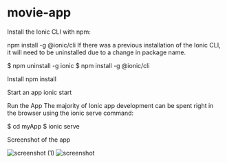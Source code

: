 # movie-app
Install the Ionic CLI with npm:

npm install -g @ionic/cli
If there was a previous installation of the Ionic CLI, it will need to be uninstalled due to a change in package name.

$ npm uninstall -g ionic
$ npm install -g @ionic/cli

Install 
npm install

Start an app
ionic start

Run the App
The majority of Ionic app development can be spent right in the browser using the ionic serve command:

$ cd myApp
$ ionic serve

Screenshot of the app



![screenshot (1)](https://user-images.githubusercontent.com/74092471/176997983-9c768471-88c9-4258-a9db-4d0ccfa81cbe.png)    ![screenshot](https://user-images.githubusercontent.com/74092471/176997988-3ccc5a0b-f80b-4b92-b9df-6f36c15ed9fc.png)          




